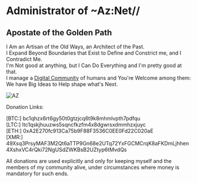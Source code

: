 # Administrator of ~Az:Net//  
## Apostate of the Golden Path  
I Am an Artisan of the Old Ways, an Architect of the Past.  
I Expand Beyond Boundaries that Exist to Define and Constrict me, and I Contradict Me.  
I'm Not good at anything, but I Can Do Everything and I'm pretty good at that.  
I manage a [Digital Community](https://github.com/Az-Net) of humans and You're Welcome among them: We have Big Ideas to Help shape what's Next.  

![AZ](https://github.com/Az-Neter/Az-Neter/blob/main/AZ.png?raw=true)

Donation Links:

[BTC:] bc1qhzx6rt6gy50t0gtzjcq6t9k8mhmlvpth7pdfqu  
[LTC:] ltc1qskjhuuzws5sqncfkzfm4x8dgwrsxdmmhzxjuyc  
[ETH:] 0xA2E270fc913Ca75b9F88F3536C0EE0Fd22C020aE   
[XMR:] 49Xsq3PrsyMAF3M2Qt6aTTP9Gn68e2UTq72YxFGCMCrqK8aFKDmLjhhen4XshxVC4rQki72NgUSdZWKBsB2UZtyp6tMvdQs                                                                                                 
  

All donations are used explicitly and only for keeping myself and the members of my community alive, under circumstances where money is mandatory for such ends.
